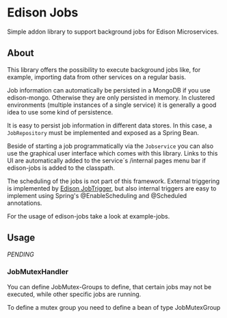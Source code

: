 # Edison Jobs

Simple addon library to support background jobs for Edison Microservices.

## About

This library offers the possibility to execute background jobs like, for example, importing data from other services
on a regular basis.

Job information can automatically be persisted in a MongoDB if you use edison-mongo. Otherwise they are only persisted 
in memory. In clustered environments (multiple instances of a single service) it is generally a good idea to use some
kind of persistence. 

It is easy to persist job information in different data stores. In this case, a `JobRepository` must be implemented 
and exposed as a Spring Bean.

Beside of starting a job programmatically via the `Jobservice` you can also use the graphical user interface which 
comes with this library. Links to this UI are automatically added to the service´s /internal pages menu bar if
edison-jobs is added to the classpath.

The scheduling of the jobs is not part of this framework. External triggering is implemented by 
[Edison JobTrigger](https://github.com/otto-de/edison-jobtrigger), but also internal triggers are easy to implement
using Spring's @EnableScheduling and @Scheduled annotations. 

For the usage of edison-jobs take a look at example-jobs.

## Usage

*PENDING*

### JobMutexHandler
You can define JobMutex-Groups to define, that certain jobs may not be executed, while other specific jobs are running.

To define a mutex group you need to define a bean of type JobMutexGroup
